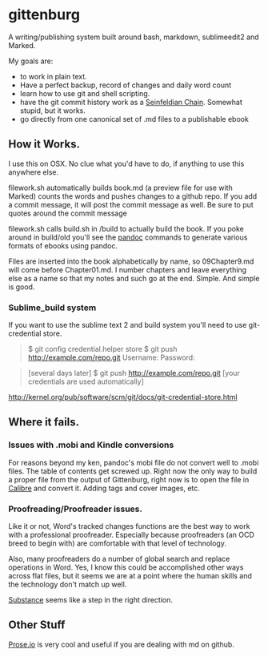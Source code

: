 gittenburg
==========

A writing/publishing system built around bash, markdown,
sublimeedit2 and Marked.  

My goals are:

* to work in plain text. 
* Have a perfect backup, record of changes and daily word count
* learn how to use git and shell scripting. 
* have the git commit history work as a [Seinfeldian Chain](http://lifehacker.com/281626/jerry-seinfelds-productivity-secret). Somewhat stupid, but it works.  
* go directly from one canonical set of .md files to a publishable ebook

## How it Works. 

I use this on OSX. No clue what you'd have to do, if anything to use this anywhere else. 

filework.sh automatically builds book.md (a preview file for use with Marked) counts the words and pushes changes to a github repo. If you add a commit message, it will post the commit message as well. Be sure to put quotes around the commit message 

filework.sh calls build.sh in /build to actually build the book. If you poke around in build/old you'll see the [pandoc](http://johnmacfarlane.net/pandoc/) commands to generate various formats of ebooks using pandoc. 

Files are inserted into the book alphabetically by name, so 09Chapter9.md will come before Chapter01.md. I number chapters and leave everything else as a name so that my notes and such go at the end. Simple. And simple is good.  



### Sublime_build system

If you want to use the sublime text 2 and  build system you'll need to use git-credential store. 

> $ git config credential.helper store
> $ git push http://example.com/repo.git
> Username: <type your username>
> Password: <type your password>

> [several days later]
> $ git push http://example.com/repo.git
> [your credentials are used automatically]

http://kernel.org/pub/software/scm/git/docs/git-credential-store.html

## Where it fails. 

### Issues with .mobi and Kindle conversions

For reasons beyond my ken, pandoc's mobi file do not convert well to .mobi files. The table of contents get screwed up. Right now the only way to build a proper file from the output of Gittenburg, right now is to open the file in [Calibre](http://calibre-ebook.com/) and convert it. Adding tags and cover images, etc. 

### Proofreading/Proofreader issues. 

Like it or not, Word's tracked changes functions are the best way to work with a professional proofreader. Especially because proofreaders (an OCD breed to begin with) are comfortable with that level of technology. 

Also, many proofreaders do a number of global search and replace operations in Word. Yes, I know this could be accomplished other ways across flat files, but it seems we are at a point where the human skills and the technology don't match up well. 

[Substance](http://interior.substance.io/) seems like a step in the right direction. 

## Other Stuff

[Prose.io](http://prose.io/) is very cool and useful if you are dealing with md on github.



